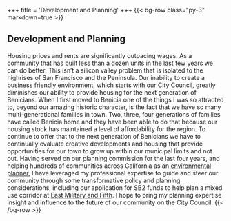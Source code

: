 +++
title = 'Development and Planning'
+++
{{< bg-row class="py-3" markdown=true >}}
## Development and Planning

Housing prices and rents are significantly outpacing wages. As a community that has built less than a dozen units in the last few years we can do better. This isn’t a silicon valley problem that is isolated to the highrises of San Francisco and the Peninsula. Our inability to create a business friendly environment, which starts with our City Council, greatly diminishes our ability to provide housing for the next generation of Benicians. When I first moved to Benicia one of the things I was so attracted to, beyond our amazing historic character, is the fact that we have so many multi-generational families in town. Two, three, four generations of families have called Benicia home and they have been able to do that because our housing stock has maintained a level of  affordability for the region. To continue to offer that to the next generation of Benicians we have to continually evaluate creative developments and housing that provide opportunities for our town to grow up within our municipal limits and not out. Having served on our planning commission for the last four years, and helping hundreds of communities across California as an [environmental planner](https://www.linkedin.com/in/planningabetterfuture/), I have leveraged my professional expertise to guide and steer our community through some transformative policy and planning considerations, including our application for SB2 funds to help plan a mixed use corridor at [East Military and Fifth](https://beniciaheraldonline.com/council-moves-forward-on-grant-application-for-affordable-housing/). I hope to bring my planning expertise insight and influence to the future of our community on the City Council.
{{< /bg-row >}}